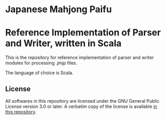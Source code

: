 # Japanese Mahjong Paifu 

# Reference Implementation of Parser and Writer, written in Scala

This is the repository for reference implementation of parser and writer modules for processing .jmjp files. 

The language of choice is Scala. 

## License 

All softwares in this repository are licensed under the GNU General Public License version 3.0 or later. A verbatim copy of the license is available [in this repository](./license.txt). 
